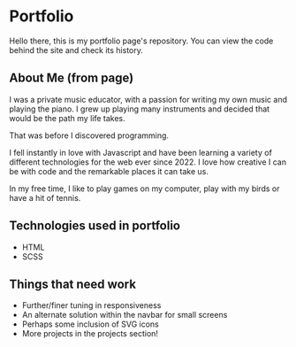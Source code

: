 # Portfolio

Hello there, this is my portfolio page's repository. You can view the code behind the site and check its history.

## About Me (from page)

I was a private music educator, with a passion for writing my own music and playing the piano. I grew up playing many
instruments and decided that would be the path my life takes.

That was before I discovered programming.

I fell instantly in love with Javascript and have been learning a variety of different technologies for the web ever since 2022. I love how creative I can be with code and the remarkable places it can take us.

In my free time, I like to play games on my computer, play with my birds or have a hit of tennis.

## Technologies used in portfolio

- HTML
- SCSS

## Things that need work

- Further/finer tuning in responsiveness
- An alternate solution within the navbar for small screens
- Perhaps some inclusion of SVG icons
- More projects in the projects section!
